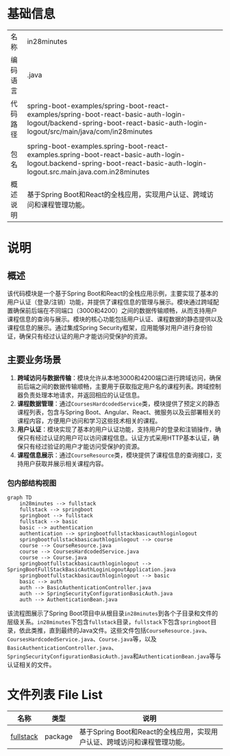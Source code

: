 # 基础信息

|      |      |
|------|------|
| 名称 | in28minutes |
| 编码语言 | .java |
| 代码路径 | spring-boot-examples/spring-boot-react-examples/spring-boot-react-basic-auth-login-logout/backend-spring-boot-react-basic-auth-login-logout/src/main/java/com/in28minutes |
| 包名 | spring-boot-examples.spring-boot-react-examples.spring-boot-react-basic-auth-login-logout.backend-spring-boot-react-basic-auth-login-logout.src.main.java.com.in28minutes |
| 概述说明 | 基于Spring Boot和React的全栈应用，实现用户认证、跨域访问和课程管理功能。 |

# 说明

## 概述
该代码模块是一个基于Spring Boot和React的全栈应用示例，主要实现了基本的用户认证（登录/注销）功能，并提供了课程信息的管理与展示。模块通过跨域配置确保前后端在不同端口（3000和4200）之间的数据传输顺畅，从而支持用户课程信息的查询与展示。模块的核心功能包括用户认证、课程数据的静态提供以及课程信息的展示。通过集成Spring Security框架，应用能够对用户进行身份验证，确保只有经过认证的用户才能访问受保护的资源。

## 主要业务场景
1. **跨域访问与数据传输**：模块允许从本地3000和4200端口进行跨域访问，确保前后端之间的数据传输顺畅，主要用于获取指定用户名的课程列表。跨域控制器负责处理本地请求，并返回相应的认证信息。
2. **课程数据管理**：通过`CoursesHardcodedService`类，模块提供了预定义的静态课程列表，包含与Spring Boot、Angular、React、微服务以及云部署相关的课程内容，方便用户访问和学习这些技术相关的课程。
3. **用户认证**：模块实现了基本的用户认证功能，支持用户的登录和注销操作，确保只有经过认证的用户可以访问课程信息。认证方式采用HTTP基本认证，确保只有经过验证的用户才能访问受保护的资源。
4. **课程信息展示**：通过`CourseResource`类，模块提供了课程信息的查询接口，支持用户获取并展示相关课程内容。


### 包内部结构视图

```mermaid
graph TD
    in28minutes --> fullstack
    fullstack --> springboot
    springboot --> fullstack
    fullstack --> basic
    basic --> authentication
    authentication --> springbootfullstackbasicauthloginlogout
    springbootfullstackbasicauthloginlogout --> course
    course --> CourseResource.java
    course --> CoursesHardcodedService.java
    course --> Course.java
    springbootfullstackbasicauthloginlogout --> SpringBootFullStackBasicAuthLoginLogoutApplication.java
    springbootfullstackbasicauthloginlogout --> basic
    basic --> auth
    auth --> BasicAuthenticationController.java
    auth --> SpringSecurityConfigurationBasicAuth.java
    auth --> AuthenticationBean.java
```

该流程图展示了Spring Boot项目中从根目录`in28minutes`到各个子目录和文件的层级关系。`in28minutes`下包含`fullstack`目录，`fullstack`下包含`springboot`目录，依此类推，直到最终的Java文件。这些文件包括`CourseResource.java`、`CoursesHardcodedService.java`、`Course.java`等，以及`BasicAuthenticationController.java`、`SpringSecurityConfigurationBasicAuth.java`和`AuthenticationBean.java`等与认证相关的文件。

# 文件列表 File List

| 名称   | 类型  | 说明 |
|-------|------|-------------|
| [fullstack](fullstack/_module.md) | package | 基于Spring Boot和React的全栈应用，实现用户认证、跨域访问和课程管理功能。 |


